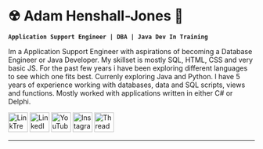 # ☢ Adam Henshall-Jones 🚀

**`Application Support Engineer | DBA | Java Dev In Training`**

Im a Application Support Engineer with aspirations of becoming a Database Engineer or Java Developer. My skillset is mostly SQL, HTML, CSS and very basic JS. For the past few years i have been exploring different languages to see which one fits best. Currenly exploring Java and Python.
I have 5 years of experience working with databases, data and SQL scripts, views and functions. Mostly worked with applications written in either C# or Delphi.

 <p align="left">
       <a href="https://linktr.ee/dubdor">
         <img alt="LinkTree" title="Check Out My LinkTree" src="https://ugc.production.linktr.ee/CyMzuEHnSjyd5GwGc62z_0Wufg2AAMBW8wwil?io=true&size=avatar-v1" width="40px"></a> 
      <a href="https://www.linkedin.com/in/adam-henshall-jones-69947a101/">
         <img alt="LinkedIn" title="Lets Connect On LiknedIn" src="https://cdn-icons-png.flaticon.com/512/174/174857.png" width="40px"></a> 
      <a href="https://www.youtube.com/@AdamsChinaDiary">
         <img alt="YouTube" title="Subscribe to my YouTube Channel" src="https://cdn-icons-png.flaticon.com/128/174/174883.png" width="40px"></a> 
      <a href="https://www.instagram.com/dubledor/">
         <img alt="Instagram" title="Follow Me On Instagram" src="https://cdn-icons-png.flaticon.com/128/1409/1409946.png" width="40px"></a> 
      <a href="https://www.threads.net/@dubledor">
         <img alt="Threads" title="Follow Me On Threads" src="https://seeklogo.com/images/T/threads-logo-9F3F8228AC-seeklogo.com.png?v=638243212870000000" width="40px"></a> 
   </p>

---

<!--
**DubDor/DubDor** is a ✨ _special_ ✨ repository because its `README.md` (this file) appears on your GitHub profile.

Here are some ideas to get you started:

- 🔭 I’m currently working on ...
- 🌱 I’m currently learning ...
- 👯 I’m looking to collaborate on ...
- 🤔 I’m looking for help with ...
- 💬 Ask me about ...
- 📫 How to reach me: ...
- 😄 Pronouns: ...
- ⚡ Fun fact: ...
-->
